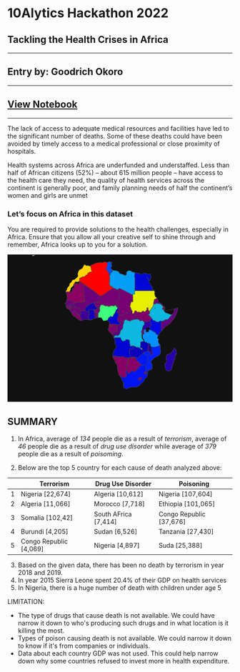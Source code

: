 # 10Alytics Hackathon 2022
## Tackling the Health Crises in Africa
---
## Entry by: Goodrich Okoro
---
## [View Notebook](https://nbviewer.org/github/TelRich/Africa_Health_Analysis-10Alytics_Hackathon_2022/blob/main/health.ipynb?flush_cache=True)
---
The lack of access to adequate medical resources and facilities have led to the significant number of deaths. Some of these deaths could have been avoided by timely access to a medical professional or close proximity of hospitals.

Health systems across Africa are underfunded and understaffed. Less than half of African citizens (52%) – about 615 million people – have access to the health care they need, the quality of health services across the continent is generally poor, and family planning needs of half the continent’s women and girls are unmet

### Let’s focus on Africa in this dataset
You are required to provide solutions to the health challenges, especially in Africa. Ensure that you allow 
all your creative self to shine through and remember, Africa looks up to you for a solution.

![](images/2022-12-04-14-53-13.png)

## SUMMARY

1. In Africa, average of _134_ people die as a result of _terrorism_,  average of _46_ people die as a result of _drug use disorder_ while average of _379_ people die as a result of _poisoming_.

2. Below are the top 5 country for each cause of death analyzed above:

|     | Terrorism | Drug Use Disorder | Poisoning |
| --- | --- | --- | --- |
| 1 | Nigeria [22,674] | Algeria [10,612] | Nigeria [107,604] |
| 2 | Algeria [11,066] | Morocco [7,718] | Ethiopia [101,065] |
| 3 | Somalia [102,42] | South AFrica [7,414] | Congo Republic [37,676] |
| 4 | Burundi [4,205] | Sudan [6,526] | Tanzania [27,430] |
| 5 | Congo Republic [4,069] | Nigeria [4,897] | Suda [25,388] |

3. Based on the given data, there has been no death by terrorism in year 2018 and 2019.
4. In year 2015 Sierra Leone spent 20.4% of their GDP on health services
5. In Nigeria, there is a huge number of death with children under age 5

LIMITATION:
* The type of drugs that cause death is not available. We could have narrow it down to who's producing such drugs and in what location is it killing the most.
* Types of poison causing death is not available. We could narrow it down to know if it's from companies or individuals.
* Data about each country GDP was not used. This could help narrow down why some countries refused to invest more in health expenditure. 


